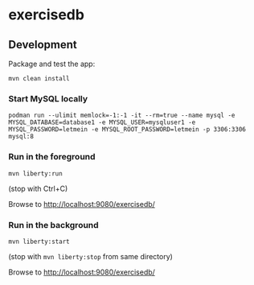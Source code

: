 # exercisedb

## Development

Package and test the app:

```
mvn clean install
```

### Start MySQL locally

`podman run --ulimit memlock=-1:-1 -it --rm=true --name mysql -e MYSQL_DATABASE=database1 -e MYSQL_USER=mysqluser1 -e MYSQL_PASSWORD=letmein -e MYSQL_ROOT_PASSWORD=letmein -p 3306:3306 mysql:8`

### Run in the foreground 

```
mvn liberty:run
```

(stop with Ctrl+C)

Browse to [http://localhost:9080/exercisedb/](http://localhost:9080/exercisedb/)

### Run in the background

```
mvn liberty:start
```

(stop with `mvn liberty:stop` from same directory)

Browse to [http://localhost:9080/exercisedb/](http://localhost:9080/exercisedb/)
